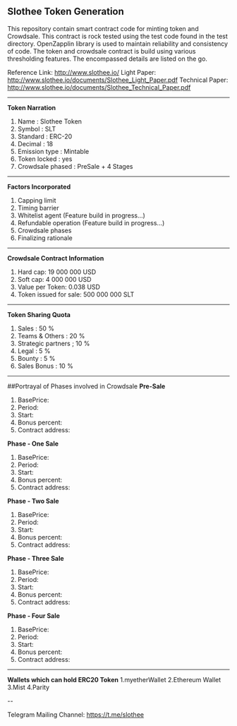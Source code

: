 ## Slothee Token Generation


  This repository contain smart contract code for minting token and Crowdsale. This contract is rock tested using the test code found in the test directory.
OpenZapplin library is used to maintain reliability and consistency of code. The token and crowdsale contract is build using various thresholding features.
The encompassed details are listed on the go.


Reference Link: http://www.slothee.io/
Light Paper: http://www.slothee.io/documents/Slothee_Light_Paper.pdf
Technical Paper: http://www.slothee.io/documents/Slothee_Technical_Paper.pdf


---


**Token Narration**

1. Name                 : Slothee Token
2. Symbol               : SLT
3. Standard             : ERC-20
4. Decimal              : 18
5. Emission type        : Mintable
6. Token locked         : yes
7. Crowdsale phased     : PreSale + 4 Stages


---


**Factors Incorporated**

1. Capping limit
2. Timing barrier
3. Whitelist agent  (Feature build in progress...)
4. Refundable operation (Feature build in progress...)
5. Crowdsale phases
6. Finalizing rationale


---


**Crowdsale Contract Information**

1. Hard cap: 19 000 000 USD
2. Soft cap: 4 000 000 USD
3. Value per Token: 0.038 USD
4. Token issued for sale: 500 000 000 SLT


---

**Token Sharing Quota**

1. Sales                     : 50 %    
2. Teams & Others            : 20 %
3. Strategic partners        ; 10 %
4. Legal                     : 5 %
5. Bounty                    : 5 %
6. Sales Bonus               : 10 %


---


##Portrayal of Phases involved in Crowdsale
**Pre-Sale**
1. BasePrice: 
2. Period:
3. Start:
4. Bonus percent:
5. Contract address:


**Phase - One Sale**
1. BasePrice: 
2. Period:
3. Start:
4. Bonus percent:
5. Contract address:


**Phase - Two Sale**
1. BasePrice: 
2. Period:
3. Start:
4. Bonus percent:
5. Contract address:


**Phase - Three Sale**
1. BasePrice: 
2. Period:
3. Start:
4. Bonus percent:
5. Contract address:


**Phase - Four Sale**
1. BasePrice: 
2. Period: 
3. Start:
4. Bonus percent:
5. Contract address:

---


**Wallets which can hold ERC20 Token**
1.myetherWallet
2.Ethereum  Wallet
3.Mist
4.Parity

--

Telegram Mailing Channel: https://t.me/slothee
